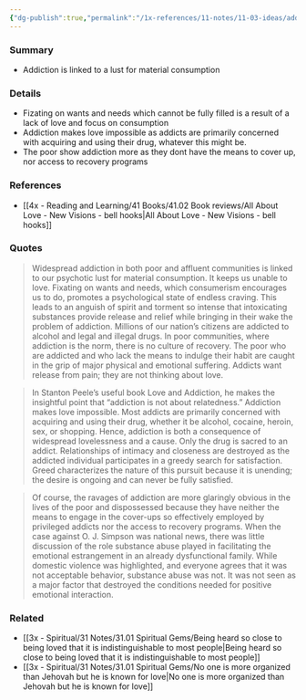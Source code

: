 ```yaml
---
{"dg-publish":true,"permalink":"/1x-references/11-notes/11-03-ideas/addiction-is-linked-to-a-lust-for-material-consumption/","title":"Addiction is linked to a lust for material consumption","created":"2025-03-27T20:56:51.856+03:00","updated":"2025-04-10T10:34:26.176+03:00"}
---
```



### Summary
- Addiction is linked to a lust for material consumption

### Details
- Fizating on wants and needs which cannot be fully filled is a result of a lack of love and focus on consumption
- Addiction makes love impossible as addicts are primarily concerned with acquiring and using their drug, whatever this might be.
- The poor show addiction more as they dont have the means to cover up, nor access to recovery programs

### References
- [[4x - Reading and Learning/41 Books/41.02 Book reviews/All About Love - New Visions - bell hooks\|All About Love - New Visions - bell hooks]]

### Quotes
> Widespread addiction in both poor and affluent communities is linked to our psychotic lust for material consumption. It keeps us unable to love. Fixating on wants and needs, which consumerism encourages us to do, promotes a psychological state of endless craving. This leads to an anguish of spirit and torment so intense that intoxicating substances provide release and relief while bringing in their wake the problem of addiction. Millions of our nation’s citizens are addicted to alcohol and legal and illegal drugs. In poor communities, where addiction is the norm, there is no culture of recovery. The poor who are addicted and who lack the means to indulge their habit are caught in the grip of major physical and emotional suffering. Addicts want release from pain; they are not thinking about love.

> In Stanton Peele’s useful book Love and Addiction, he makes the insightful point that “addiction is not about relatedness.” Addiction makes love impossible. Most addicts are primarily concerned with acquiring and using their drug, whether it be alcohol, cocaine, heroin, sex, or shopping. Hence, addiction is both a consequence of widespread lovelessness and a cause. Only the drug is sacred to an addict. Relationships of intimacy and closeness are destroyed as the addicted individual participates in a greedy search for satisfaction. Greed characterizes the nature of this pursuit because it is unending; the desire is ongoing and can never be fully satisfied.

> Of course, the ravages of addiction are more glaringly obvious in the lives of the poor and dispossessed because they have neither the means to engage in the cover-ups so effectively employed by privileged addicts nor the access to recovery programs. When the case against O. J. Simpson was national news, there was little discussion of the role substance abuse played in facilitating the emotional estrangement in an already dysfunctional family. While domestic violence was highlighted, and everyone agrees that it was not acceptable behavior, substance abuse was not. It was not seen as a major factor that destroyed the conditions needed for positive emotional interaction.

### Related
- [[3x - Spiritual/31 Notes/31.01 Spiritual Gems/Being heard so close to being loved that it is indistinguishable to most people\|Being heard so close to being loved that it is indistinguishable to most people]]
- [[3x - Spiritual/31 Notes/31.01 Spiritual Gems/No one is more organized than Jehovah but he is known for love\|No one is more organized than Jehovah but he is known for love]]